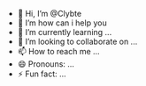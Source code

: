 - 👋 Hi, I’m @Clybte
- 👀 I’m how can i help you 
- 🌱 I’m currently learning ...
- 💞️ I’m looking to collaborate on ...
- 📫 How to reach me ...
- 😄 Pronouns: ...
- ⚡ Fun fact: ...

<!---
Clybte/Clybte is a ✨ special ✨ repository because its `README.md` (this file) appears on your GitHub profile.
You can click the Preview link to take a look at your changes.
--->
